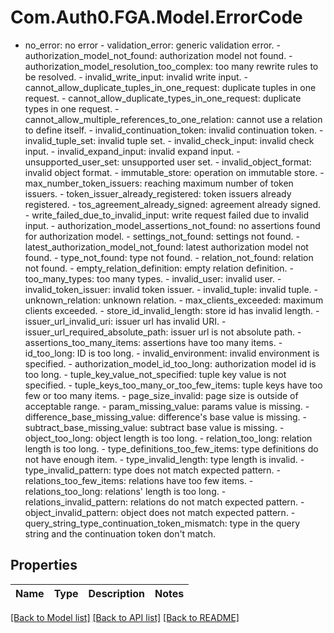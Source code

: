 # Com.Auth0.FGA.Model.ErrorCode
- no_error: no error  - validation_error: generic validation error.  - authorization_model_not_found: authorization model not found.  - authorization_model_resolution_too_complex: too many rewrite rules to be resolved.  - invalid_write_input: invalid write input.  - cannot_allow_duplicate_tuples_in_one_request: duplicate tuples in one request.  - cannot_allow_duplicate_types_in_one_request: duplicate types in one request.  - cannot_allow_multiple_references_to_one_relation: cannot use a relation to define itself.  - invalid_continuation_token: invalid continuation token.  - invalid_tuple_set: invalid tuple set.  - invalid_check_input: invalid check input.  - invalid_expand_input: invalid expand input.  - unsupported_user_set: unsupported user set.  - invalid_object_format: invalid object format.  - immutable_store: operation on immutable store.  - max_number_token_issuers: reaching maximum number of token issuers.  - token_issuer_already_registered: token issuers already registered.  - tos_agreement_already_signed: agreement already signed.  - write_failed_due_to_invalid_input: write request failed due to invalid input.  - authorization_model_assertions_not_found: no assertions found for authorization model.  - settings_not_found: settings not found.  - latest_authorization_model_not_found: latest authorization model not found.  - type_not_found: type not found.  - relation_not_found: relation not found.  - empty_relation_definition: empty relation definition.  - too_many_types: too many types.  - invalid_user: invalid user.  - invalid_token_issuer: invalid token issuer.  - invalid_tuple: invalid tuple.  - unknown_relation: unknown relation.  - max_clients_exceeded: maximum clients exceeded.  - store_id_invalid_length: store id has invalid length.  - issuer_url_invalid_uri: issuer url has invalid URI.  - issuer_url_required_absolute_path: issuer url is not absolute path.  - assertions_too_many_items: assertions have too many items.  - id_too_long: ID is too long.  - invalid_environment: invalid environment is specified.  - authorization_model_id_too_long: authorization model id is too long.  - tuple_key_value_not_specified: tuple key value is not specified.  - tuple_keys_too_many_or_too_few_items: tuple keys have too few or too many items.  - page_size_invalid: page size is outside of acceptable range.  - param_missing_value: params value is missing.  - difference_base_missing_value: difference's base value is missing.  - subtract_base_missing_value: subtract base value is missing.  - object_too_long: object length is too long.  - relation_too_long: relation length is too long.  - type_definitions_too_few_items: type definitions do not have enough item.  - type_invalid_length: type length is invalid.  - type_invalid_pattern: type does not match expected pattern.  - relations_too_few_items: relations have too few items.  - relations_too_long: relations' length is too long.  - relations_invalid_pattern: relations do not match expected pattern.  - object_invalid_pattern: object does not match expected pattern.  - query_string_type_continuation_token_mismatch: type in the query string and the continuation token don't match.

## Properties

Name | Type | Description | Notes
------------ | ------------- | ------------- | -------------

[[Back to Model list]](../README.md#models) [[Back to API list]](../README.md#api-endpoints) [[Back to README]](../README.md)

